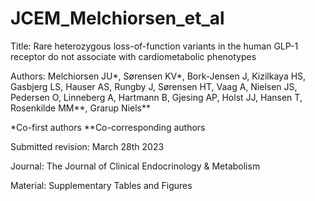 # JCEM_Melchiorsen_et_al

Title: Rare heterozygous loss-of-function variants in the human GLP-1 receptor do not associate with cardiometabolic phenotypes

Authors: Melchiorsen JU*, Sørensen KV*, Bork-Jensen J, Kizilkaya HS, Gasbjerg LS, Hauser AS, Rungby J, Sørensen HT, Vaag A, Nielsen JS, Pedersen O, Linneberg A, Hartmann B, Gjesing AP, Holst JJ, Hansen T, Rosenkilde MM**, Grarup Niels**

*Co-first authors
**Co-corresponding authors

Submitted revision: March 28th 2023

Journal: The Journal of Clinical Endocrinology & Metabolism

Material: Supplementary Tables and Figures
